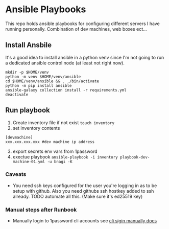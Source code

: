 # Ansible Playbooks
This repo holds ansible playbooks for configuring different servers I have
running personally. Combination of dev machines, web boxes ect...

## Install Ansbile
It's a good idea to install ansible in a python venv since I'm not going to run
a dedicated ansible control node (at least not right now).

```
mkdir -p $HOME/venv
python -m venv $HOME/venv/ansible
cd $HOME/venv/ansible && . ./bin/activate
python -m pip install ansible
ansible-galaxy collection install -r requirements.yml
deactivate
```

## Run playbook
1. Create inventory file if not exist `touch inventory`
2. set inventory contents
```
[devmachine]
xxx.xxx.xxx.xxx #dev machine ip address
```
3. export secrets env vars from 1password
3. exectue playbook `ansible-playbook -i inventory playbook-dev-machine-01.yml -u bnagi -K`

### Caveats
- You need ssh keys configured for the user you're logging in as to be setup
  with github. Also you need githubs ssh hostkey added to ssh already. TODO 
  automate all this. (Make sure it's ed25519 key)


### Manual steps after Runbook
- Manually login to 1password cli accounts see [cli sigin manually docs](https://developer.1password.com/docs/cli/sign-in-manually)
